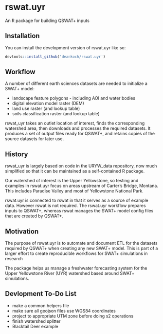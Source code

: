 
<!-- README.md is generated from README.Rmd. Please edit that file -->

# rswat.uyr

An R package for building QSWAT+ inputs

<!-- badges: start -->
<!-- badges: end -->

## Installation

You can install the development version of rswat.uyr like so:

``` r
devtools::install_github('deankoch/rswat.uyr')
```

## Workflow

A number of different earth sciences datasets are needed to initialize a
SWAT+ model:

- landscape feature polygons - including AOI and water bodies
- digital elevation model raster (DEM)
- land use raster (and lookup table)
- soils classification raster (and lookup table)

rswat_uyr takes an outlet location of interest, finds the corresponding
watershed area, then downloads and processes the required datasets. It
produces a set of output files ready for QSWAT+, and retains copies of
the source datasets for later use.

## History

rswat_uyr is largely based on code in the URYW_data repository, now much
simplified so that it can be maintained as a self-contained R package.

Our watershed of interest is the Upper Yellowstone, so testing and
examples in rswat.uyr focus on areas upstream of Carter’s Bridge,
Montana. This includes Paradise Valley and most of Yellowstone National
Park.

rswat.uyr is connected to rswat in that it serves as a source of example
data. However rswat is not required. The rswat.uyr workflow prepares
inputs to QSWAT+, whereas rswat manages the SWAT+ model config files
that are created by QSWAT+.

## Motivation

The purpose of rswat.uyr is to automate and document ETL for the
datasets required by QSWAT+ when creating any new SWAT+ model. This is
part of a larger effort to create reproducible workflows for SWAT+
simulations in research

The package helps us manage a freshwater forecasting system for the
Upper Yellowstone River (UYR) watershed based around SWAT+ simulations.

## Devlopment To-Do List

- make a common helpers file
- make sure all geojson files use WGS84 coordinates
- project to appropriate UTM zone before doing s2 operations
- finish watershed splitter
- Blacktail Deer example
